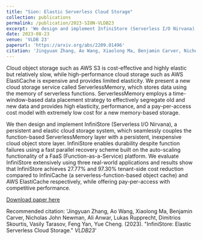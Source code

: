 ```yaml
---
title: "Sion: Elastic Serverless Cloud Storage"
collection: publications
permalink: /publication/2023-SION-VLDB23
excerpt: 'We design and implement InfiniStore (Serverless I/O Nirvana), a persistent and elastic cloud storage system, which seamlessly couples the function-based ServerlessMemory layer with a persistent, inexpensive cloud object store layer. InfiniStore enables durability despite function failures using a fast parallel recovery scheme built on the auto-scaling functionality of a FaaS (Function-as-a-Service) platform. We evaluate InfiniStore extensively using three real-world applications and results show that InfiniStore achieves 27.77% and 97.30% tenant-side cost reduction compared to InfiniCache (a serverless-function-based object cache) and AWS ElastiCache respectively, while offering pay-per-access with competitive performance.'
date: 2023-08-23
venue: 'VLDB 23'
paperurl: 'https://arxiv.org/abs/2209.01496'
citation: 'Jingyuan Zhang, Ao Wang, Xiaolong Ma, Benjamin Carver, Nicholas John Newman, Ali Anwar, Lukas Rupprecht, Dimitrios Skourtis, Vasily Tarasov, Feng Yan, Yue Cheng. (2023). &quot;InfiniStore: Elastic Serverless Cloud Storage.&quot; <i>VLDB23</i>.'
---
```


Cloud object storage such as AWS S3 is cost-effective and highly elastic but relatively slow, while high-performance cloud storage such as AWS ElastiCache is expensive and provides limited elasticity. We present a new cloud storage service called ServerlessMemory, which stores data using the memory of serverless functions. ServerlessMemory employs a time-window-based data placement strategy to effectively segregate old and new data and provides high elasticity, performance, and a pay-per-access cost model with extremely low cost for a new memory-based storage. 

We then design and implement InfiniStore (Serverless I/O Nirvana), a persistent and elastic cloud storage system, which seamlessly couples the function-based ServerlessMemory layer with a persistent, inexpensive cloud object store layer. InfiniStore enables durability despite function failures using a fast parallel recovery scheme built on the auto-scaling functionality of a FaaS (Function-as-a-Service) platform. We evaluate InfiniStore extensively using three real-world applications and results show that InfiniStore achieves 27.77% and 97.30% tenant-side cost reduction compared to InfiniCache (a serverless-function-based object cache) and AWS ElastiCache respectively, while offering pay-per-access with competitive performance.

[Download paper here](https://arxiv.org/abs/2209.01496)

Recommended citation: 'Jingyuan Zhang, Ao Wang, Xiaolong Ma, Benjamin Carver, Nicholas John Newman, Ali Anwar, Lukas Rupprecht, Dimitrios Skourtis, Vasily Tarasov, Feng Yan, Yue Cheng. (2023). &quot;InfiniStore: Elastic Serverless Cloud Storage.&quot; <i>VLDB23</i>'